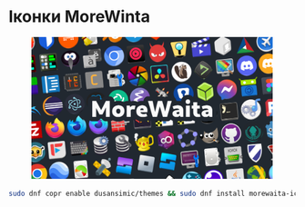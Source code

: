 # Іконки MoreWinta

<figure><img src="../../.gitbook/assets/image (1).png" alt=""><figcaption></figcaption></figure>

```bash
sudo dnf copr enable dusansimic/themes && sudo dnf install morewaita-icon-theme
```
